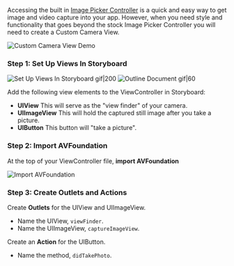 Accessing the built in [Image Picker Controller]() is a quick and easy way to get image and video capture into your app. However, when you need style and functionality that goes beyond the stock Image Picker Controller you will need to create a Custom Camera View.  
  
![Custom Camera View Demo](http://i.imgur.com/LkALEvS.gif)

### Step 1: Set Up Views In Storyboard 

![Set Up Views In Storyboard gif|200](http://i.imgur.com/KhbVi00.png) ![Outline Document gif|60](http://i.imgur.com/6CSyrY7.png)  
  
Add the following view elements to the ViewController in Storyboard:
- **UIView** This will serve as the "view finder" of your camera.
- **UIImageView** This will hold the captured still image after you take a picture.
- **UIButton** This button will "take a picture".

### Step 2: Import AVFoundation
At the top of your ViewController file, **import AVFoundation**

![Import AVFoundation](http://i.imgur.com/VhEZphd.png) 
### Step 3: Create Outlets and Actions

Create **Outlets** for the UIView and UIImageView. 
- Name the UIView, `viewFinder`.
- Name the UIImageView, `captureImageView`.

Create an **Action** for the UIButton.
- Name the method, `didTakePhoto`.




